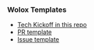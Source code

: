 ### Wolox Templates

- [Tech Kickoff in this repo](./new_tech_kickoff.md)
- [PR template](../git/docs/pull_request_template.md)
- [Issue template](../git/docs/issue_template.md)
